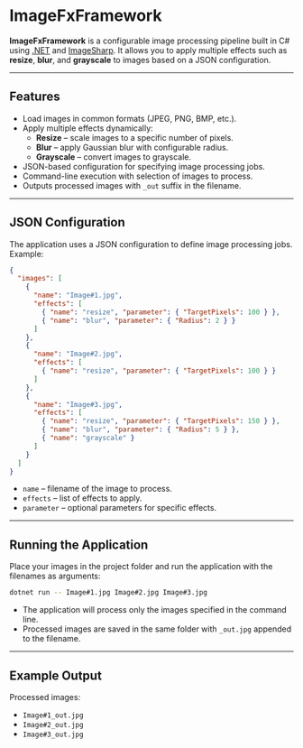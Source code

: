 # ImageFxFramework

**ImageFxFramework** is a configurable image processing pipeline built in C# using [.NET](https://dotnet.microsoft.com/) and [ImageSharp](https://github.com/SixLabors/ImageSharp). It allows you to apply multiple effects such as **resize**, **blur**, and **grayscale** to images based on a JSON configuration.

---

## Features

- Load images in common formats (JPEG, PNG, BMP, etc.).
- Apply multiple effects dynamically:
  - **Resize** – scale images to a specific number of pixels.
  - **Blur** – apply Gaussian blur with configurable radius.
  - **Grayscale** – convert images to grayscale.
- JSON-based configuration for specifying image processing jobs.
- Command-line execution with selection of images to process.
- Outputs processed images with `_out` suffix in the filename.

---

## JSON Configuration

The application uses a JSON configuration to define image processing jobs. Example:

```json
{
  "images": [
    {
      "name": "Image#1.jpg",
      "effects": [
        { "name": "resize", "parameter": { "TargetPixels": 100 } },
        { "name": "blur", "parameter": { "Radius": 2 } }
      ]
    },
    {
      "name": "Image#2.jpg",
      "effects": [
        { "name": "resize", "parameter": { "TargetPixels": 100 } }
      ]
    },
    {
      "name": "Image#3.jpg",
      "effects": [
        { "name": "resize", "parameter": { "TargetPixels": 150 } },
        { "name": "blur", "parameter": { "Radius": 5 } },
        { "name": "grayscale" }
      ]
    }
  ]
}
````

* `name` – filename of the image to process.
* `effects` – list of effects to apply.
* `parameter` – optional parameters for specific effects.

---

## Running the Application

Place your images in the project folder and run the application with the filenames as arguments:

```bash
dotnet run -- Image#1.jpg Image#2.jpg Image#3.jpg
```

* The application will process only the images specified in the command line.
* Processed images are saved in the same folder with `_out.jpg` appended to the filename.

---

## Example Output

Processed images:

* `Image#1_out.jpg`
* `Image#2_out.jpg`
* `Image#3_out.jpg`

```

